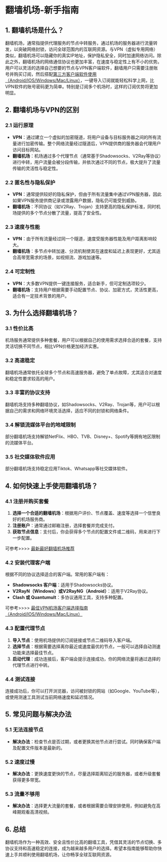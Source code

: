 # 翻墙机场-新手指南

## 1. 翻墙机场是什么？

翻墙机场，通常指提供代理服务的节点中转服务，通过机场的服务器进行流量转发，以突破网络封锁，访问全球范围内的互联网资源。与VPN（虚拟专用网络）类似，翻墙机场可以隐藏你的真实IP地址，保护隐私安全，同时加速网络访问。除此之外，翻墙机场的网络通信协议也更加丰富，在速度与稳定性上有不小的优势。用户可以灵活的选择自己想要的节点与VPN客户端软件，翻墙用户只需要注册账号并购买订阅，然后搭配[第三方客户端软件使用（Android/IOS/Windows/Mac/Linux）](https://github.com/airport755/Best-VPN-Node/blob/main/%E6%9C%80%E4%BD%B3VPN%E6%9C%BA%E5%9C%BA%E5%AE%A2%E6%88%B7%E7%AB%AF%E9%80%89%E6%8B%A9%E6%8C%87%E5%8D%97.md)，一键导入订阅就能轻松科学上网，比VPN软件的账号密码更为简单。特别是订阅多个机场时，这样的订阅优势将更加明显。

## 2. 翻墙机场与VPN的区别

### 2.1 运行原理
- **VPN**：通过建立一个虚拟的加密隧道，将用户设备与目标服务器之间的所有流量进行加密传输。整个网络流量经过隧道后，VPN提供商的服务器会代理用户访问目标网站。
- **翻墙机场**：机场通过多个代理节点（通常基于Shadowsocks、V2Ray等协议）进行中转，用户流量会被分段传输，并依次通过不同的节点，极大提升了流量传输的灵活性与稳定性。

### 2.2 匿名性与隐私保护
- **VPN**：通常提供较好的隐私保护，但由于所有流量集中通过VPN服务器，因此如果VPN服务提供商记录或泄露用户数据，隐私仍可能受到威胁。
- **翻墙机场**：不同协议（如V2Ray、Trojan）支持更高的隐私保护标准，同时机场提供的多个节点分散了流量，提高了安全性。

### 2.3 速度与性能
- **VPN**：由于所有流量经过同一个隧道，速度受服务器性能及用户距离影响较大。
- **翻墙机场**：多节点中转加速、分流机制使其在速度和延迟上表现更好，尤其适合高带宽需求的场景，如视频流、游戏加速等。

### 2.4 可定制性
- **VPN**：大多数VPN提供一键连接服务，适合新手，但可定制选项较少。
- **翻墙机场**：支持用户根据需要手动配置节点、协议、加密方式，灵活性更高，适合有一定技术背景的用户。

## 3. 为什么选择翻墙机场？

### 3.1 性价比高
机场服务通常提供多种套餐，用户可以根据自己的使用需求选择合适的套餐，支持灵活切换不同节点，相比VPN价格更加经济实惠。

### 3.2 高速稳定
翻墙机场通常依托全球多个节点和高速服务器，避免了单点故障，尤其适合对速度和稳定性要求较高的用户。

### 3.3 丰富的协议支持
翻墙机场支持多种翻墙协议，如Shadowsocks、V2Ray、Trojan等，用户可以根据自己的需求和网络环境灵活选择，适应不同的封锁和网络条件。

### 3.4 解锁流媒体平台的地域限制
部分翻墙机场支持解锁NetFlix、HBO、TVB、Disney+、Spotify等拥有地区限制的流媒体平台。

### 3.5 社交媒体软件应用
部分翻墙机场支持稳定应用Tiktok、Whatsapp等社交媒体软件。


## 4. 如何快速上手使用翻墙机场？

### 4.1 注册并购买套餐
1. **选择一个合适的翻墙机场**：根据用户评价、节点覆盖、速度等选择一个信誉良好的机场服务商。
2. **注册账户**：通常通过邮箱注册，选择套餐并完成支付。
3. **获取节点信息**：支付后，你会获得多个节点的配置文件或二维码，用来进行下一步配置。  

可参考>>>> [最新最好翻墙机场推荐](https://github.com/airport755/Best-VPN-Node/blob/main/README.md)

### 4.2 安装代理客户端
根据不同的协议选择适合的客户端。常用的客户端有：
- **Shadowsocks 客户端**：适用于Shadowsocks协议。
- **V2RayN（Windows）或V2RayNG（Android）**：适用于V2Ray协议。
- **Clash 或 Quantumult**：多协议通用工具，支持多种配置。  

可参考>>>> [最佳VPN机场客户端选择指南（Android/IOS/Windows/Mac/Linux）](https://github.com/airport755/Best-VPN-Node/blob/main/%E6%9C%80%E4%BD%B3VPN%E6%9C%BA%E5%9C%BA%E5%AE%A2%E6%88%B7%E7%AB%AF%E9%80%89%E6%8B%A9%E6%8C%87%E5%8D%97.md)

### 4.3 配置代理节点
1. **导入节点**：使用机场提供的订阅链接或节点二维码导入客户端。
2. **选择节点**：根据需要选择离你最近或速度最优的节点，一般可以选择自动测速功能来选择最佳节点。
3. **启动代理**：成功连接后，客户端会提示连接成功，你的网络流量将通过选择的代理节点进行中转。

### 4.4 测试连接
连接成功后，你可以打开浏览器，访问被封锁的网站（如Google、YouTube等），或使用测速工具测试当前网络速度和延迟情况。

## 5. 常见问题与解决办法

### 5.1 无法连接节点
- **解决办法**：检查节点是否过期，或者更换其他节点进行尝试。同时确保客户端及配置文件版本是最新的。

### 5.2 速度过慢
- **解决办法**：更换速度更快的节点，尽量选择距离较近的服务器，或者升级套餐获得更多带宽。

### 5.3 流量不够用
- **解决办法**：选择更大流量的套餐，或者根据需要合理安排使用，例如避免在高峰期观看高清视频。

## 6. 总结

翻墙机场作为一种高效、安全且性价比高的翻墙工具，凭借其灵活的节点切换、多协议支持和高速稳定的连接，成为越来越多用户的选择。希望本指南能够帮助你快速上手并顺利使用翻墙机场，让你畅享全球互联网资源。




